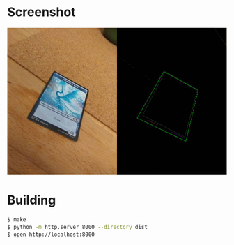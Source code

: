 # Screenshot

![A screenshot](screenshot.jpg)


# Building

```sh
$ make
$ python -m http.server 8000 --directory dist
$ open http://localhost:8000
```

